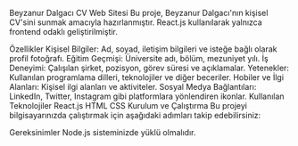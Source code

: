 Beyzanur Dalgacı CV Web Sitesi
Bu proje, Beyzanur Dalgacı'nın kişisel CV'sini sunmak amacıyla hazırlanmıştır. React.js kullanılarak yalnızca frontend odaklı geliştirilmiştir.

Özellikler
Kişisel Bilgiler: Ad, soyad, iletişim bilgileri ve isteğe bağlı olarak profil fotoğrafı.
Eğitim Geçmişi: Üniversite adı, bölüm, mezuniyet yılı.
İş Deneyimi: Çalışılan şirket, pozisyon, görev süresi ve açıklamalar.
Yetenekler: Kullanılan programlama dilleri, teknolojiler ve diğer beceriler.
Hobiler ve İlgi Alanları: Kişisel ilgi alanları ve aktiviteler.
Sosyal Medya Bağlantıları: LinkedIn, Twitter, Instagram gibi platformlara yönlendiren ikonlar.
Kullanılan Teknolojiler
React.js
HTML
CSS
Kurulum ve Çalıştırma
Bu projeyi bilgisayarınızda çalıştırmak için aşağıdaki adımları takip edebilirsiniz:

Gereksinimler
Node.js sisteminizde yüklü olmalıdır.
